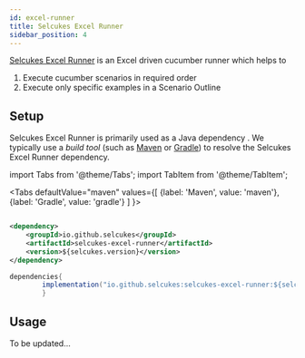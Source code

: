```yaml
---
id: excel-runner
title: Selcukes Excel Runner
sidebar_position: 4
---
```


[Selcukes Excel Runner](https://github.com/selcukes/selcukes-java/tree/master/selcukes-excel-runner) is an Excel driven cucumber runner which helps to

1. Execute cucumber scenarios in required order
2. Execute only specific examples in a Scenario Outline

## Setup

Selcukes Excel Runner is primarily used as a Java dependency . We typically use a _build tool_ (such
as [Maven](https://maven.apache.org/) or [Gradle](https://gradle.org/)) to resolve the Selcukes Excel Runner dependency.

import Tabs from '@theme/Tabs'; import TabItem from '@theme/TabItem';

<Tabs defaultValue="maven"
values={[
{label: 'Maven', value: 'maven'},{label: 'Gradle', value: 'gradle'}
]
}>

<TabItem value="maven">

```xml

<dependency>
    <groupId>io.github.selcukes</groupId>
    <artifactId>selcukes-excel-runner</artifactId>
    <version>${selcukes.version}</version>
</dependency>
```

</TabItem>
<TabItem value="gradle">

```java
dependencies{
        implementation("io.github.selcukes:selcukes-excel-runner:${selcukes.version}")
        }
```

</TabItem>
</Tabs>

## Usage
To be updated...
